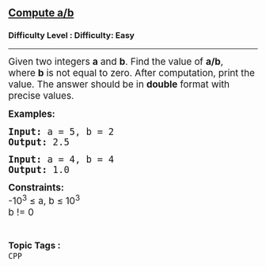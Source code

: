 <h2><a href="https://www.geeksforgeeks.org/problems/compute-ab/1?page=1&status=unsolved,attempted&sortBy=accuracy">Compute a/b</a></h2><h3>Difficulty Level : Difficulty: Easy</h3><hr><div class="problems_problem_content__Xm_eO"><p><span style="font-size: 14pt;">Given two integers&nbsp;<strong>a</strong>&nbsp;and&nbsp;<strong>b</strong>. Find the value of&nbsp;<strong>a/b</strong>, where&nbsp;<strong>b</strong> is not equal to zero. After computation, print the value. The answer should be in <strong>double</strong>&nbsp;format with precise values.</span></p>
<p><span style="font-size: 14pt;"><strong>Examples:</strong></span></p>
<pre><span style="font-size: 14pt;"><strong>Input:</strong> a = 5, b = 2<br><strong>Output:</strong> 2.5</span></pre>
<pre><span style="font-size: 14pt;"><strong>Input:</strong> a = 4, b = 4<br></span><span style="font-size: 14pt;"><strong>Output:</strong> 1.0</span></pre>
<p><span style="font-size: 14pt;"><strong>Constraints:</strong><br>-10<sup>3</sup>&nbsp;≤ a, b&nbsp;≤ 10<sup>3</sup><br>b != 0</span></p></div><br><p><span style=font-size:18px><strong>Topic Tags : </strong><br><code>CPP</code>&nbsp;